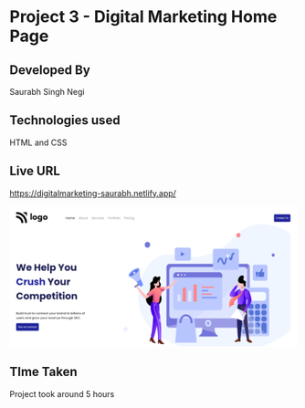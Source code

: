 # Project 3 - Digital Marketing Home Page

## Developed By  
Saurabh Singh Negi

## Technologies used  
HTML and CSS 

## Live URL
https://digitalmarketing-saurabh.netlify.app/

![image](./final_look.png) 

## TIme Taken

Project took around 5 hours	